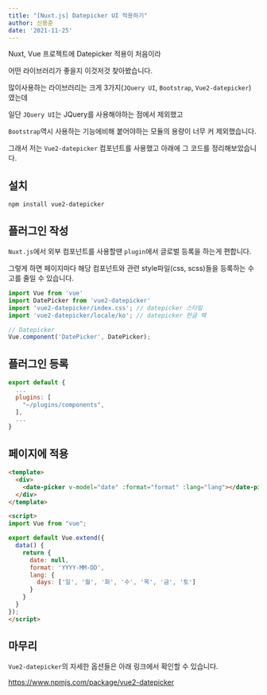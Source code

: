 ```yaml
---
title: "[Nuxt.js] Datepicker UI 적용하기"
author: 신용준
date: '2021-11-25'
---
```


Nuxt, Vue 프로젝트에 Datepicker 적용이 처음이라

어떤 라이브러리가 좋을지 이것저것 찾아봤습니다.

많이사용하는 라이브러리는 크게 3가지(`JQuery UI`, `Bootstrap`, `Vue2-datepicker`) 였는데

일단 `JQuery UI`는 JQuery를 사용해야하는 점에서 제외했고

`Bootstrap`역시 사용하는 기능에비해 붙어야하는 모듈의 용량이 너무 커 제외했습니다.

그래서 저는 `Vue2-datepicker` 컴포넌트를 사용했고 아래에 그 코드를 정리해보았습니다.


## 설치

`npm install vue2-datepicker`

## 플러그인 작성

`Nuxt.js`에서 외부 컴포넌트를 사용할땐 `plugin`에서 글로벌 등록을 하는게 편합니다.

그렇게 하면 페이지마다 해당 컴포넌트와 관련 style파일(css, scss)들을 등록하는 수고를 줄일 수 있습니다.

```js [plugins/components.js]
import Vue from 'vue'
import DatePicker from 'vue2-datepicker'
import 'vue2-datepicker/index.css'; // datepicker 스타일
import 'vue2-datepicker/locale/ko'; // datepicker 한글 팩

// Datepicker
Vue.component('DatePicker', DatePicker);
```

## 플러그인 등록

```js [nuxt.config.js]
export default {
  ...
  plugins: [
    "~/plugins/components",
  ],
  ...
}
```

## 페이지에 적용

```html [pages/example.vue]
<template>
  <div>
    <date-picker v-model="date" :format="format" :lang="lang"></date-picker>
  </div>
</template>

<script>
import Vue from "vue";

export default Vue.extend({
  data() {
    return {
      date: null,
      format: 'YYYY-MM-DD',
      lang: {
        days: ['일', '월', '화', '수', '목', '금', '토']
      }
    }
  }
});
</script>
```

## 마무리

`Vue2-datepicker`의 자세한 옵션들은 아래 링크에서 확인할 수 있습니다.

https://www.npmjs.com/package/vue2-datepicker